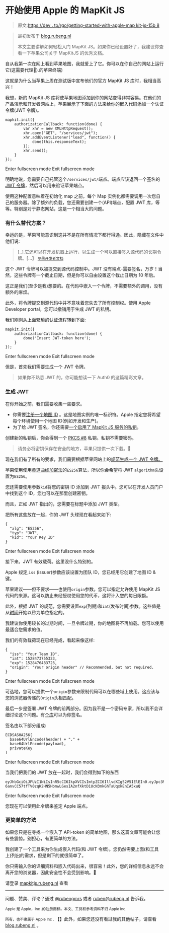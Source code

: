 # 开始使用 Apple 的 MapKit JS

> 原文:[https://dev . to/rgo/getting-started-with-apple-map kit-js-15b 8](https://dev.to/rgo/getting-started-with-apples-mapkit-js-15b8)

> 最初发布于 [blog.rubeng.nl](https://blog.rubeng.nl/getting-started-with-apples-mapkit-js/)
> 
> 本文主要讲解如何轻松入门 MapKit JS。如果你已经设置好了，我建议你查看一下苹果公司关于 MapKitJS 的优秀文档。

自从我第一次在网上看到苹果地图，我就爱上了它。你可以在你自己的网站上运行它(这需要代理🧐).的苹果终端)

这就是为什么当苹果上周在测试版中宣布他们的官方 MapKit JS 库时，我相当高兴！

我想，新的 MapKit JS 库将使苹果地图添加到你的网站变得非常容易。在他们的产品演示和开发者网站上，苹果展示了下面的方法来给你的嵌入代码添加一个认证令牌(JWT 令牌)。

```
mapkit.init({
    authorizationCallback: function(done) {
        var xhr = new XMLHttpRequest();
        xhr.open("GET", "/services/jwt");
        xhr.addEventListener("load", function() {
            done(this.responseText);
        });
        xhr.send();
    }
}); 
```

Enter fullscreen mode Exit fullscreen mode

明确地说，您需要自己托管这个`/services/jwt/`端点。端点应该返回一个签名的 [JWT 令牌](https://jwt.io/)，然后可以用来验证苹果端点。

使用这种配置意味着在初始化 map 之前，每个 Map 实例化都需要调用一次您自己的服务器。除了额外的负载，您还需要创建一个(API)端点，配置 JWT 库，等等。特别是对于静态网站，这是一个相当大的问题。

### 有什么替代方案？

幸运的是，苹果可能意识到这并不是在所有情况下都行得通。因此，隐藏在文件中他们说:

> [..].它还可以在开发机器上运行，以生成一个可以直接签入源代码的长期令牌。[...】
> <small>[苹果开发者文档](https://developer.apple.com/documentation/mapkitjs/mapkit/2974045-init)</small>

这个 JWT 令牌可以被提交到源代码控制中。JWT 没有端点-需要签名，万岁！当然，这些令牌有一个截止日期，但是你可以自由设置这个截止日期为 10 年后。

这正是我们(至少是我)想要的。在代码中嵌入一个令牌，不需要额外的调用，没有额外的麻烦。

此外，将令牌提交到源代码中并不意味着您失去了所有控制权。使用 Apple Developer portal，您可以撤销用于生成 JWT 的私钥。

我们刚刚从上面繁琐的认证流程转到下面:

```
mapkit.init({
    authorizationCallback: function(done) {
        done('Insert JWT-token here');
    }
}); 
```

Enter fullscreen mode Exit fullscreen mode

但是，首先我们需要生成一个 JWT 令牌。

> 如果你不熟悉 JWT 的，你可能想读一下 Auth0 的这篇精彩文章。

### 生成 JWT

在你开始之前，我们需要收集一些要求。

*   你需要[注册一个地图 ID](https://help.apple.com/developer-account/#/dev4bb1cc12b) 。这是地图实例的唯一标识符。Apple 指定您将希望每个环境使用一个地图 ID(例如开发和生产)。
*   为了给 JWT 签名，你还需要[一个启用了 MapKit JS 服务的私钥](https://help.apple.com/developer-account/#/devcdfbb56a3)。

创建新的私钥后，你会得到一个 [PKCS #8](https://en.wikipedia.org/wiki/PKCS_8) 私钥。私钥不需要密码。

> 请务必将密钥保存在安全的地方，苹果只提供一次下载。🔑

现在我们有了所有的要求，我们需要根据苹果网站上的[规范生成一个 JWT 令牌。](https://developer.apple.com/documentation/mapkitjs/mapkit/2974045-init)

苹果使用使用[黄道曲线加密法](https://blog.cloudflare.com/a-relatively-easy-to-understand-primer-on-elliptic-curve-cryptography/)的`ES256`算法，所以你会希望将 JWT `algorithm`头设置为`ES256`。

您还需要使用参数`kid`将您的密钥 ID 添加到 JWT 报头中。您可以在开发人员门户中找到这个 ID，您也可以在那里创建密钥。

而且，正如 JWT 指出的，您需要在标题中添加 JWT 类型。

把所有这些放在一起，你的 JWT 头球现在看起来如下:

```
{
  "alg": "ES256",
  "typ": "JWT",
  "kid": "Your Key ID"
} 
```

Enter fullscreen mode Exit fullscreen mode

接下来。JWT 有效载荷。这里没什么特别的。

Apple 规定,`iss` (issuer)参数应该设置为团队 ID，您已经用它创建了地图 ID &键。

苹果建议——但不要求——也使用`origin`参数。您可以指定允许使用 MapKit JS 代码的来源。这可以防止未经授权使用您的代币，这将计入您的每日限额。

此外，根据 JWT 的规范，您需要设置`exp`(到期)和`iat`(发布时间)参数。这些值是从[时间](https://en.wikipedia.org/wiki/Unix_time)开始以秒为单位指定的。

我建议你使用较长的过期时间，一旦令牌过期，你的地图将不再加载。您可以使用最适合您需求的值。

我们的有效载荷现在已经完成，看起来像这样:

```
{
  "iss": "Your Team ID",
  "iat": 1528473755323,
  "exp": 1528476433723,
  "origin": "Your origin header" // Recommended, but not required.
} 
```

Enter fullscreen mode Exit fullscreen mode

可选地，您可以提供一个`origin`参数来限制代码可以在哪些域上使用。这应该与您的浏览器传递的`Origin`头相匹配。

最后一步是签署 JWT 令牌的前两部分。因为我不是一个密码专家，所以我不会详细讨论这个问题。有[个库](https://jwt.io)可以为你签名。

签名由以下部分组成:

```
ECDSASHA256(
  base64UrlEncode(header) + "." +
  base64UrlEncode(payload),
  privateKey
) 
```

Enter fullscreen mode Exit fullscreen mode

当我们把我们的 JWT 放在一起时，我们会得到如下的东西

```
eyJhbGciOiJFUzI1NiIsInR5cCI6IkpXVCIsImtpZCI6IllvdXIgS2V5IElEIn0.eyJpc3MiOiJZb3VyIFRlYW0gSUQiLCJpYXQiOjE1MTYyMzkwMjIsImV4cCI6MTUyODQ3NjQzMzcyMywiV2hlbiB5b3UiOiJyZWFkIHRoaXMsIiwieW91IHJlYWxseSB0aG9yb3VnaGx5IjoicmVhZCB5b3VyIGFydGljbGVzLiJ9.yGNubQUo6tzYsArulZgeNZxv7-6anvCC57tfTV0zqK2HN5HbmwLGesIA2nfXktD1UcN3mkGhTaUqxkEnIA5xuQ 
```

Enter fullscreen mode Exit fullscreen mode

您现在可以使用此令牌来鉴定 Apple 端点。

### 更简单的方法

如果您只是在寻找一个嵌入了 API-token 的简单地图，那么这篇文章可能会让您有些震惊。别担心，有更简单的方法。

我创建了一个工具来为你生成嵌入代码(和 JWT 令牌)。您仍然需要上面(和工具上)列出的需求，但是剩下的就很简单了。

你只需输入你的详细资料和嵌入代码出来，很容易！此外，您的详细信息永远不会离开您的浏览器，因此安全性不会受到影响。🔐

请登录 [mapkitjs.rubeng.nl](https://mapkitjs.rubeng.nl) 查看

* * *

问题、赞美、评论？通过 [@rubengmrs](https://twitter.com/rubengmrs) 或者 [ruben@rubeng.nl](//mailto:ruben@rubeng.nl) 告诉我。

<small>Apple 是 Apple，Inc .的注册商标。本文、工具和参考资料不归 Apple Inc.</small>

<small>所有，也不隶属于 Apple Inc .</small>
【】此外，如果您还没有看过我的其他帖子，请查看 [blog.rubeng.nl](https://blog.rubeng.nl/getting-started-with-apples-mapkit-js/) 。
